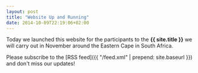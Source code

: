 ```yaml
---
layout: post
title: "Website Up and Running"
date: 2014-10-09T22:19:06+02:00
---
```


Today we launched this website for the participants to the **{{ site.title }}** we will carry out in November around the Eastern Cape in South Africa.

Please subscribe to the [RSS feed]({{ "/feed.xml" | prepend: site.baseurl }}) and don't miss our updates!